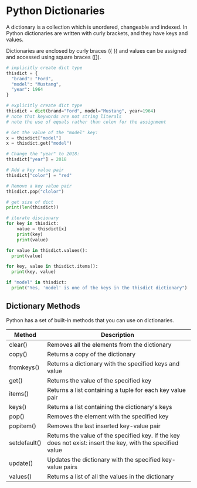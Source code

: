 # Python Dictionaries

A dictionary is a collection which is unordered, changeable and indexed.
In Python dictionaries are written with curly brackets, and they have keys and values.

Dictionaries are enclosed by curly braces ({ }) and values can be assigned and accessed using square braces ([]).

```py
# implicitly create dict type
thisdict = {
  "brand": "Ford",
  "model": "Mustang",
  "year": 1964
}

# explicitly create dict type
thisdict = dict(brand="Ford", model="Mustang", year=1964)
# note that keywords are not string literals
# note the use of equals rather than colon for the assignment

# Get the value of the "model" key:
x = thisdict["model"]
x = thisdict.get("model")

# Change the "year" to 2018:
thisdict["year"] = 2018

# Add a key value pair
thisdict["color"] = "red"

# Remove a key value pair
thisdict.pop("clolor")

# get size of dict
print(len(thisdict))

# iterate discionary
for key in thisdict:
    value = thisdict[x]
    print(key)
    print(value)

for value in thisdict.values():
  print(value)

for key, value in thisdict.items():
  print(key, value)

if "model" in thisdict:
  print("Yes, 'model' is one of the keys in the thisdict dictionary")

```

## Dictionary Methods

Python has a set of built-in methods that you can use on dictionaries.

| Method       | Description                                                                                                 |
| ------------ | ----------------------------------------------------------------------------------------------------------- |
| clear()      | Removes all the elements from the dictionary                                                                |
| copy()       | Returns a copy of the dictionary                                                                            |
| fromkeys()   | Returns a dictionary with the specified keys and value                                                      |
| get()        | Returns the value of the specified key                                                                      |
| items()      | Returns a list containing a tuple for each key value pair                                                   |
| keys()       | Returns a list containing the dictionary's keys                                                             |
| pop()        | Removes the element with the specified key                                                                  |
| popitem()    | Removes the last inserted key-value pair                                                                    |
| setdefault() | Returns the value of the specified key. If the key does not exist: insert the key, with the specified value |
| update()     | Updates the dictionary with the specified key-value pairs                                                   |
| values()     | Returns a list of all the values in the dictionary                                                          |
